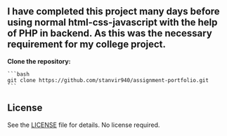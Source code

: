 ## I have completed this project many days before using normal html-css-javascript with the help of PHP in backend. As this was the necessary requirement for my college project.

**Clone the repository:**

    ```bash
    git clone https://github.com/stanvir940/assignment-portfolio.git
    ```
## License

See the [LICENSE](LICENSE) file for details.
No license required.
